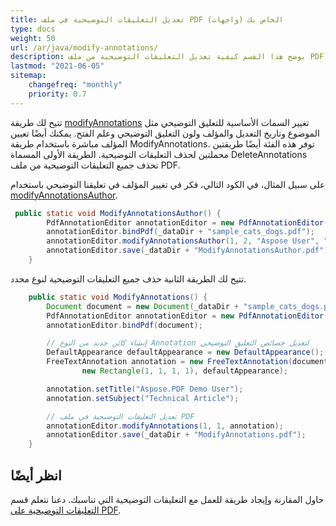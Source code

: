 ```yaml
---
title: تعديل التعليقات التوضيحية في ملف PDF الخاص بك (واجهات)
type: docs
weight: 50
url: /ar/java/modify-annotations/
description: يوضح هذا القسم كيفية تعديل التعليقات التوضيحية من ملف PDF إلى XFDF باستخدام Aspose.PDF Facades.
lastmod: "2021-06-05"
sitemap:
    changefreq: "monthly"
    priority: 0.7
---
```


تتيح لك طريقة [modifyAnnotations](https://reference.aspose.com/pdf/java/com.aspose.pdf.facades/PdfAnnotationEditor#modifyAnnotations-int-int-com.aspose.pdf.Annotation-) تغيير السمات الأساسية للتعليق التوضيحي مثل الموضوع وتاريخ التعديل والمؤلف ولون التعليق التوضيحي وعلم الفتح. يمكنك أيضًا تعيين المؤلف مباشرة باستخدام طريقة ModifyAnnotations. توفر هذه الفئة أيضًا طريقتين محملتين لحذف التعليقات التوضيحية. الطريقة الأولى المسماة DeleteAnnotations تحذف جميع التعليقات التوضيحية من ملف PDF.

على سبيل المثال، في الكود التالي، فكر في تغيير المؤلف في تعليقنا التوضيحي باستخدام [modifyAnnotationsAuthor](https://reference.aspose.com/pdf/java/com.aspose.pdf.facades/PdfAnnotationEditor#modifyAnnotationsAuthor-int-int-java.lang.String-java.lang.String-).

```java
 public static void ModifyAnnotationsAuthor() {
        PdfAnnotationEditor annotationEditor = new PdfAnnotationEditor();
        annotationEditor.bindPdf(_dataDir + "sample_cats_dogs.pdf");
        annotationEditor.modifyAnnotationsAuthor(1, 2, "Aspose User", "Aspose.PDF user");
        annotationEditor.save(_dataDir + "ModifyAnnotationsAuthor.pdf");
    }
```

تتيح لك الطريقة الثانية حذف جميع التعليقات التوضيحية لنوع محدد.

```java
    public static void ModifyAnnotations() {
        Document document = new Document(_dataDir + "sample_cats_dogs.pdf");
        PdfAnnotationEditor annotationEditor = new PdfAnnotationEditor();
        annotationEditor.bindPdf(document);

        // إنشاء كائن جديد من النوع Annotation لتعديل خصائص التعليق التوضيحي
        DefaultAppearance defaultAppearance = new DefaultAppearance();
        FreeTextAnnotation annotation = new FreeTextAnnotation(document.getPages().get_Item(1),
                new Rectangle(1, 1, 1, 1), defaultAppearance);

        annotation.setTitle("Aspose.PDF Demo User");
        annotation.setSubject("Technical Article");

        // تعديل التعليقات التوضيحية في ملف PDF
        annotationEditor.modifyAnnotations(1, 1, annotation);
        annotationEditor.save(_dataDir + "ModifyAnnotations.pdf");
    }
```


## انظر أيضًا

حاول المقارنة وإيجاد طريقة للعمل مع التعليقات التوضيحية التي تناسبك. دعنا نتعلم قسم [التعليقات التوضيحية على PDF](/pdf/ar/java/annotations/).